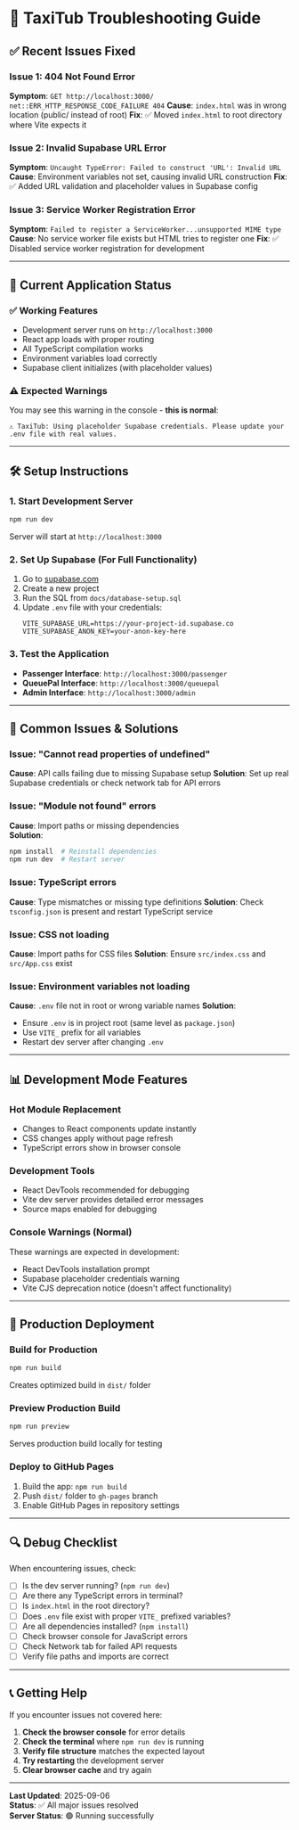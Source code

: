 # 🔧 TaxiTub Troubleshooting Guide

## ✅ **Recent Issues Fixed**

### **Issue 1: 404 Not Found Error**
**Symptom**: `GET http://localhost:3000/ net::ERR_HTTP_RESPONSE_CODE_FAILURE 404`
**Cause**: `index.html` was in wrong location (public/ instead of root)
**Fix**: ✅ Moved `index.html` to root directory where Vite expects it

### **Issue 2: Invalid Supabase URL Error**
**Symptom**: `Uncaught TypeError: Failed to construct 'URL': Invalid URL`
**Cause**: Environment variables not set, causing invalid URL construction
**Fix**: ✅ Added URL validation and placeholder values in Supabase config

### **Issue 3: Service Worker Registration Error**
**Symptom**: `Failed to register a ServiceWorker...unsupported MIME type`
**Cause**: No service worker file exists but HTML tries to register one
**Fix**: ✅ Disabled service worker registration for development

---

## 🚀 **Current Application Status**

### **✅ Working Features**
- Development server runs on `http://localhost:3000`
- React app loads with proper routing
- All TypeScript compilation works
- Environment variables load correctly
- Supabase client initializes (with placeholder values)

### **⚠️ Expected Warnings**
You may see this warning in the console - **this is normal**:
```
⚠️ TaxiTub: Using placeholder Supabase credentials. Please update your .env file with real values.
```

---

## 🛠️ **Setup Instructions**

### **1. Start Development Server**
```bash
npm run dev
```
Server will start at `http://localhost:3000`

### **2. Set Up Supabase (For Full Functionality)**
1. Go to [supabase.com](https://supabase.com)
2. Create a new project
3. Run the SQL from `docs/database-setup.sql`
4. Update `.env` file with your credentials:
   ```
   VITE_SUPABASE_URL=https://your-project-id.supabase.co
   VITE_SUPABASE_ANON_KEY=your-anon-key-here
   ```

### **3. Test the Application**
- **Passenger Interface**: `http://localhost:3000/passenger`
- **QueuePal Interface**: `http://localhost:3000/queuepal` 
- **Admin Interface**: `http://localhost:3000/admin`

---

## 🐛 **Common Issues & Solutions**

### **Issue: "Cannot read properties of undefined"**
**Cause**: API calls failing due to missing Supabase setup
**Solution**: Set up real Supabase credentials or check network tab for API errors

### **Issue: "Module not found" errors**
**Cause**: Import paths or missing dependencies  
**Solution**: 
```bash
npm install  # Reinstall dependencies
npm run dev  # Restart server
```

### **Issue: TypeScript errors**
**Cause**: Type mismatches or missing type definitions
**Solution**: Check `tsconfig.json` is present and restart TypeScript service

### **Issue: CSS not loading**
**Cause**: Import paths for CSS files
**Solution**: Ensure `src/index.css` and `src/App.css` exist

### **Issue: Environment variables not loading**
**Cause**: `.env` file not in root or wrong variable names
**Solution**: 
- Ensure `.env` is in project root (same level as `package.json`)
- Use `VITE_` prefix for all variables
- Restart dev server after changing `.env`

---

## 📊 **Development Mode Features**

### **Hot Module Replacement**
- Changes to React components update instantly
- CSS changes apply without page refresh
- TypeScript errors show in browser console

### **Development Tools**
- React DevTools recommended for debugging
- Vite dev server provides detailed error messages
- Source maps enabled for debugging

### **Console Warnings (Normal)**
These warnings are expected in development:
- React DevTools installation prompt
- Supabase placeholder credentials warning
- Vite CJS deprecation notice (doesn't affect functionality)

---

## 🚀 **Production Deployment**

### **Build for Production**
```bash
npm run build
```
Creates optimized build in `dist/` folder

### **Preview Production Build**
```bash
npm run preview
```
Serves production build locally for testing

### **Deploy to GitHub Pages**
1. Build the app: `npm run build`
2. Push `dist/` folder to `gh-pages` branch
3. Enable GitHub Pages in repository settings

---

## 🔍 **Debug Checklist**

When encountering issues, check:

- [ ] Is the dev server running? (`npm run dev`)
- [ ] Are there any TypeScript errors in terminal?
- [ ] Is `index.html` in the root directory?
- [ ] Does `.env` file exist with proper `VITE_` prefixed variables?
- [ ] Are all dependencies installed? (`npm install`)
- [ ] Check browser console for JavaScript errors
- [ ] Check Network tab for failed API requests
- [ ] Verify file paths and imports are correct

---

## 📞 **Getting Help**

If you encounter issues not covered here:

1. **Check the browser console** for error details
2. **Check the terminal** where `npm run dev` is running
3. **Verify file structure** matches the expected layout
4. **Try restarting** the development server
5. **Clear browser cache** and try again

---

**Last Updated**: 2025-09-06  
**Status**: ✅ All major issues resolved  
**Server Status**: 🟢 Running successfully

